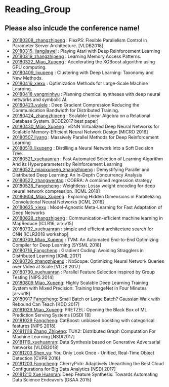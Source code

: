 # Reading_Group
## Please also inlcude the conference name!
* [20180308_zhangzhipeng](https://github.com/DMALab/Reading_Group/blob/master/slides/20180308_Zhipeng_FlexPS.pptx) : FlexPS: Flexible Parallelism Control in Parameter Server
  Architecture. [VLDB2018]
* [20180315_jiangjiawei](https://github.com/DMALab/Reading_Group/blob/master/slides/20180315_Jiawei_DQN.pptx) : Playing Atari with Deep Reinforcement Learning 
* [20180319_zhangzhipeng](https://github.com/DMALab/Reading_Group/blob/master/slides/20180319_Zhipeng_LearnMemoryAccessPattern.pptx) : Learning Memory Access Patterns.
* [20180322_Miao_Xupeng](https://github.com/DMALab/Reading_Group/blob/master/slides/20180322_miaoxupeng_AccelerateXgboostOnGPU.pdf) : Accelerating the XGBoost algorithm using GPU computing.
* [20180409_lixupeng](https://github.com/DMALab/Reading_Group/blob/master/slides/20180409_Xupeng_clusteringNN.pptx) : Clustering with Deep Learning: Taxonomy and New Methods.
* [20180416_xiexu](https://github.com/DMALab/Reading_Group/blob/master/slides/20180416_Xu_sgd.pptx) : Optimization Methods for Large-Scale Machine Learning.
* [20180418_yangminhyu](https://github.com/DMALab/Reading_Group/blob/master/slides/20180418_MingYu.pptx) : Planning chemical syntheses with deep neural networks and symbolic AI.
* [20180423_yulele](https://github.com/DMALab/Reading_Group/blob/master/slides/20180423_Lele_DGC.pptx) : 
  Deep Gradient Compression:Reducing the Communication Bandwidth for Distributed Training.
* [20180424_zhangzhipeng](https://github.com/DMALab/Reading_Group/blob/master/slides/20180424_Zhipeng_SLAonRDB.pptx) : Scalable Linear Algebra on a Relational Database System. [ICDE2017 best paper]
* [20180430_Miao_Xupeng](https://github.com/DMALab/Reading_Group/blob/master/slides/20180430_Miaoxupeng.pdf) : vDNN Virtualized Deep Neural Networks for Scalable Memory-Efficient Neural Network Design [MICRO 2016]
* [20180507_liyang](https://github.com/DMALab/Reading_Group/blob/master/slides/20180507_Liyang_Gorila.pdf) : Massively Parallel Methods for Deep Reinforcement Learning
* [20180510_lixupeng](https://github.com/DMALab/Reading_Group/blob/master/slides/20180510_Li_Xupeng_distillation.pptx) : Distilling a Neural Network Into a Soft Decision Tree.
* [20180521_xuehuanran](https://github.com/DMALab/Reading_Group/blob/master/slides/20180521_Huanran.pptx) : Fast Automated Selection of Learning Algorithm And its Hyperparameters by Reinforcement Learning
* [20180522_miaoxupeng_zhangzhipeng](https://github.com/DMALab/Reading_Group/blob/master/slides/20180522_Miao_Xupeng_Zhang_Zhipeng_distdl.pptx) : Demystifying Parallel and Distributed Deep Learning: An In-Depth Concurrency Analysis 
* [20180522_zhangwentao](https://github.com/DMALab/Reading_Group/blob/master/slides/20180524_Zhang_wentao.pptx) : COBRA: A combined regression strategy
* [20180528_Fangcheng](https://github.com/DMALab/Reading_Group/blob/master/slides/20180528_Fangcheng_Weightless.pptx) : Weightless: Lossy weight encoding for deep neural network compression. [ICML 2018]
* [20180604_Miao_Xupeng](https://github.com/DMALab/Reading_Group/blob/master/slides/20180604_Miao_Xupeng.pptx) : Exploring Hidden Dimensions in Parallelizing Convolutional Neural Networks  [ICML 2018]
* [20180625_xiexu](https://github.com/DMALab/Reading_Group/blob/master/slides/20180625_Xiexu.pptx) : Model-Agnostic Meta-Learning for Fast Adaptation of Deep Networks
* [20180628_zhangzhipeng](https://github.com/DMALab/Reading_Group/blob/master/slides/20180628_Zhang_Zhipeng.pptx) : Communication-efficient machine learning in MapReduce [ICLR16, arxiv15]
* [20180702_xuehuanran](https://github.com/DMALab/Reading_Group/blob/master/slides/20180702_Huanran.pdf) : simple and efficient architecture search for CNN [ICLR2018 workshop]
* [20180709_Miao_Xupeng](https://github.com/DMALab/Reading_Group/blob/master/slides/20180709_Miao_Xupeng.pdf) : TVM: An Automated End-to-End Optimizing Compiler for Deep Learning [SYSML 2018]
* [20180716_Fangcheng](https://github.com/DMALab/Reading_Group/blob/master/slides/20180716_Fangcheng.pptx) : Gradient Coding: Avoiding Stragglers in Distributed Learning [ICML 2017]
* [20180726_zhangzhipeng](https://github.com/DMALab/Reading_Group/blob/master/slides/20180726_zhangzhipeng.pdf) : NoScope: Optimizing Neural Network Queries over Video at Scale [VLDB 2017]
* [20180730_xuehuanran](https://github.com/DMALab/Reading_Group/blob/master/slides/20180730_Huanran.pptx) : Parallel Feature Selection inspired by Group Testing [NIPS 2014]
* [20180809 Miao_Xupeng](https://github.com/DMALab/Reading_Group/blob/master/slides/20180809_Miao_Xupeng.pdf): Highly Scalable Deep Learning Training System with Mixed Precision: Training ImageNet in Four Minutes [arvix18]
* [20180917 Fangcheng](https://github.com/DMALab/Reading_Group/blob/master/slides/20180917_Fangcheng.pdf): Small Batch or Large Batch? Gaussian Walk with Rebound Can Teach [KDD 2017]
* [20181029 Miao_Xupeng](https://github.com/DMALab/Reading_Group/blob/master/slides/20181029_Miao_Xupeng.pdf): PRETZEL: Opening the Black Box of ML Prediction Serving Systems [OSDI 18]
* [20181029 Fangcheng](https://github.com/DMALab/Reading_Group/blob/master/slides/20181029_Fangcheng.pdf): CatBoost: unbiased boosting with categorical features [NIPS 2018]
* [201811118 Zhang_Zhipeng](https://github.com/DMALab/Reading_Group/blob/master/slides/20181118_Zhang_Zhipeng.pdf): TUX2: Distributed Graph Computation For Machine Learning [NSDI2017]
* [20181119_xuehuanran](https://github.com/DMALab/Reading_Group/blob/master/slides/20181119_Huanran.pptx): Data Synthesis based on Generative Adversarial Networks [VLDB2018]
* [20181203 Shen_yu](https://github.com/DMALab/Reading_Group/blob/master/slides/20181203_Shen_Yu.pdf): You Only Look Once - Unified, Real-Time Object Detection [CVPR 2016]
* [20181203 Fangcheng](https://github.com/DMALab/Reading_Group/blob/master/slides/20181203_Fangcheng.pdf): CherryPick: Adaptively Unearthing the Best Cloud Configurations for Big Data Analytics [NSDI 2017]
* [20181210 Xue Huanran](https://github.com/DMALab/Reading_Group/blob/master/slides/20181210_Huanran.pdf): Deep Feature Synthesis: Towards Automating Data Science Endeavors [DSAA 2015]
